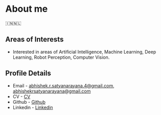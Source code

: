 # About me
🇮🇳🇳🇱

## Areas of Interests
* Interested in areas of Artificial Intelligence, Machine Learning, Deep Learning, Robot Perception, Computer Vision.

## Profile Details
* Email - <abhishek.r.satyanarayana.4@gmail.com>, <abhishekrsatyanarayana@gmail.com>
* CV - [CV](https://abhishekrs4.github.io/docs/cv_abhishek_r_s.pdf)
* Github - [Github](https://abhishekrs4.github.io/)
* Linkedin - [Linkedin](https://www.linkedin.com/in/abhishek-ramanathapura-satyanarayana-862608a0/)
